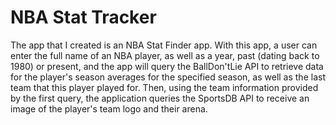 # NBA Stat Tracker
The app that I created is an NBA Stat Finder app. With this app, a user can enter
the full name of an NBA player, as well as a year, past (dating back to 1980) or present,
and the app will query the BallDon'tLie API to retrieve data for the player's season
averages for the specified season, as well as the last team that this player played for.
Then, using the team information provided by the first query, the application queries the
SportsDB API to receive an image of the player's team logo and their arena.
